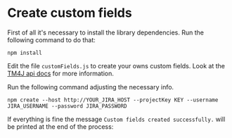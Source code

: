 # Create custom fields #

First of all it's necessary to install the library dependencies. Run the following command to do that: 

```
npm install
```

Edit the file `customFields.js` to create your owns custom fields. Look at the [TM4J api docs](https://support.smartbear.com/tm4j-server/api-docs/v1/) for more information.

Run the following command adjusting the necessary info.
```
npm create --host http://YOUR_JIRA_HOST --projectKey KEY --username JIRA_USERNAME --password JIRA_PASSWORD
```

If everything is fine the message `Custom fields created successfully.` will be printed at the end of the process: 
